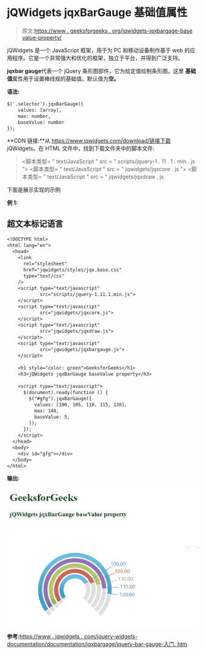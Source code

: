 # jQWidgets jqxBarGauge 基础值属性

> 原文:[https://www . geeksforgeeks . org/jqwidgets-jqxbargage-base value-property/](https://www.geeksforgeeks.org/jqwidgets-jqxbargauge-basevalue-property/)

jQWidgets 是一个 JavaScript 框架，用于为 PC 和移动设备制作基于 web 的应用程序。它是一个非常强大和优化的框架，独立于平台，并得到广泛支持。

**jqxbar gauge**代表一个 jQuery 条形图部件，它为给定值绘制条形图。这里 **基础值**属性用于设置棒线规的基础值。默认值为**空。**

**语法:**

```
$('.selector').jqxBarGauge({
    values: [array], 
    max: number,
    baseValue: number
});
```

**CDN 链接:**从 https://www.jqwidgets.com/download/链接下载 jQWidgets。在 HTML 文件中，找到下载文件夹中的脚本文件:

> <link rel="”stylesheet”" href="”jqwidgets/styles/jqx.base.css”" type="”text/css”">
> <脚本类型= " text/JavaScript " src = " scripts/jquery-1 . 11 . 1 . min . js "></脚本类型>
> <脚本类型= " text/JavaScript " src = " jqwidgets/jqxcore . js "></脚本类型>
> <脚本类型= " text/JavaScript " src = " jqwidgets/jqxdraw . js

下面是展示实现的示例

**例 1:**

## 超文本标记语言

```
<!DOCTYPE html>
<html lang="en">
  <head>
    <link
      rel="stylesheet"
      href="jqwidgets/styles/jqx.base.css"
      type="text/css"
    />
    <script type="text/javascript" 
            src="scripts/jquery-1.11.1.min.js">
    </script>
    <script type="text/javascript" 
            src="jqwidgets/jqxcore.js">
    </script>
    <script type="text/javascript" 
            src="jqwidgets/jqxdraw.js">
    </script>
    <script type="text/javascript" 
            src="jqwidgets/jqxbargauge.js">
    </script>

    <h1 style="color: green">GeeksforGeeks</h1>
    <h3>jQWidgets jqxBarGauge baseValue property</h3>

    <script type="text/javascript">
      $(document).ready(function () {
        $("#gfg").jqxBarGauge({
          values: [100, 105, 110, 115, 120],
          max: 140,
          baseValue: 5,
        });
      });
    </script>
  </head>
  <body>
    <div id="gfg"></div>
  </body>
</html>
```

**输出:**

![](img/0f55b796a09452f946e929b2a89599e0.png)

**参考:**[https://www . jqwidgets . com/jquery-widgets-documentation/documentation/jqxbargage/jquery-bar-gauge-入门. htm](https://www.jqwidgets.com/jquery-widgets-documentation/documentation/jqxbargauge/jquery-bar-gauge-getting-started.htm?search=)
